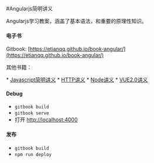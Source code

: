 #Angularjs简明讲义

Angularjs学习教案，涵盖了基本语法，和重要的原理性知识。

#### 电子书

Gitbook: [https://etianqq.github.io/book-angular/](https://etianqq.github.io/book-angular/)

其他书籍：

* [Javascript简明讲义](https://etianqq.github.io/book-jstips/)
* [HTTP讲义](https://etianqq.github.io/book-http/)
* [Node讲义](https://etianqq.github.io/book-node/)
* [VUE2.0讲义](https://etianqq.github.io/book-vue2/)

#### Debug

* `gitbook build`
* `gitbook serve`
* 打开 [http://localhost:4000](http://localhost:4000)

#### 发布

* `gitbook build`
* `npm run deploy`


